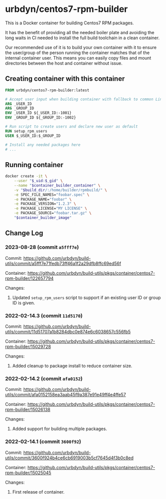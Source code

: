 # urbdyn/centos7-rpm-builder

This is a Docker container for building Centos7 RPM packages.

It has the benefit of providing all the needed boiler plate and avoiding the long waits in CI needed to install the full build toolchain in a clean container.

Our recommended use of it is to build your own container with it to ensure the user/group of the person running the container matches that of the internal container user.
This means you can easily copy files and mount directories between the host and container without issue.

## Creating container with this container

```Dockerfile
FROM urbdyn/centos7-rpm-builder:latest

# Accept user input when building container with fallback to common Linux user pattern
ARG _USER_ID
ARG _GROUP_ID
ENV _USER_ID ${_USER_ID:-1001}
ENV _GROUP_ID ${_GROUP_ID:-1002}

# Run script to create users and declare new user as default
RUN setup_rpm_users
USER $_USER_ID:$_GROUP_ID

# Install any needed packages here
# ...
```

## Running container

```bash
docker create -it \
    --user "$_uid:$_gid" \
    --name "$container_builder_container" \
    -v "$build_dir/:/home/builder/rpmbuild/" \
    -e SPEC_FILE_NAMES="foobar.spec" \
    -e PACKAGE_NAME="foobar" \
    -e PACKAGE_VERSION="1.2.3" \
    -e PACKAGE_LICENSE="MY LICENSE" \
    -e PACKAGE_SOURCE="foobar.tar.gz" \
    "$container_builder_image"
```

## Change Log

### 2023-08-28 (commit `a5fff7e`)

Commit: https://github.com/urbdyn/build-utils/commit/a5fff7e71fedb73ff46a1f2a29dfb8ffc69ed56f

Container: https://github.com/urbdyn/build-utils/pkgs/container/centos7-rpm-builder/122657794

Changes:
1. Updated `setup_rpm_users` script to support if an existing user ID or group ID is given.


### 2022-02-14.3 (commit `11d5170`)

Commit: https://github.com/urbdyn/build-utils/commit/11d51707a1b8284dbc0e874e6c6038657c556fb5

Container: https://github.com/urbdyn/build-utils/pkgs/container/centos7-rpm-builder/15029728

Changes:
1. Added cleanup to package install to reduce container size.


### 2022-02-14.2 (commit `afa0152`)

Commit: https://github.com/urbdyn/build-utils/commit/afa0152158ea3aab45f9a387e91e49ff4e4ffe57

Container: https://github.com/urbdyn/build-utils/pkgs/container/centos7-rpm-builder/15026138

Changes:
1. Added support for building multiple packages.


### 2022-02-14.1 (commit `3600f92`)

Commit: https://github.com/urbdyn/build-utils/commit/3600f924b4ce6cb6919003b5cf7645d4f3b0c8ed

Container: https://github.com/urbdyn/build-utils/pkgs/container/centos7-rpm-builder/15025045

Changes:
1. First release of container.
